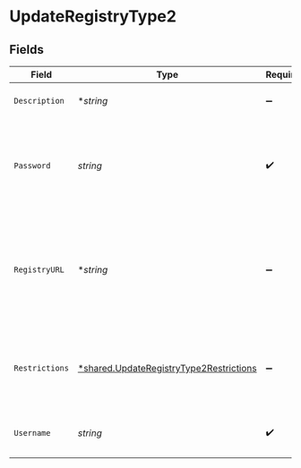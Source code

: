 # UpdateRegistryType2


## Fields

| Field                                                                                             | Type                                                                                              | Required                                                                                          | Description                                                                                       | Example                                                                                           |
| ------------------------------------------------------------------------------------------------- | ------------------------------------------------------------------------------------------------- | ------------------------------------------------------------------------------------------------- | ------------------------------------------------------------------------------------------------- | ------------------------------------------------------------------------------------------------- |
| `Description`                                                                                     | **string*                                                                                         | :heavy_minus_sign:                                                                                | Description of the credentials.                                                                   | This is a set of saved credentials.                                                               |
| `Password`                                                                                        | *string*                                                                                          | :heavy_check_mark:                                                                                | Password, Personal Access Token, or API key for the container registry.                           | password1234                                                                                      |
| `RegistryURL`                                                                                     | **string*                                                                                         | :heavy_minus_sign:                                                                                | Custom url for the container registry. Only usable (and required) when `provider` is `custom`.    | https://example.com                                                                               |
| `Restrictions`                                                                                    | [*shared.UpdateRegistryType2Restrictions](../../models/shared/updateregistrytype2restrictions.md) | :heavy_minus_sign:                                                                                | Data about whether the credentials are restricted to certain projects.                            |                                                                                                   |
| `Username`                                                                                        | *string*                                                                                          | :heavy_check_mark:                                                                                | Username for the container registry.                                                              | test-user                                                                                         |
